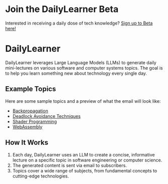 # Join the DailyLearner Beta

Interested in receiving a daily dose of tech knowledge? [Sign up to Beta here!](https://docs.google.com/forms/d/e/1FAIpQLScCL31rNO5oZAFBdkV4M6L1svQPT_BWOQhIjmzYT00HpB5hRQ/viewform)

# DailyLearner

DailyLearner leverages Large Language Models (LLMs) to generate daily mini-lectures on various software and computer systems topics. The goal is to help you learn something new about technology every single day.

## Example Topics

Here are some sample topics and a preview of what the email will look like:

- [Backpropagation](topics/20241025-Backpropagation%20in%20Neural%20Networks.md)
- [Deadlock Avoidance Techniques](topics/20241025-Deadlock%20Avoidance%20Techniques.md)
- [Shader Programming](topics/20241025-Shader%20Programming%20in%20Graphics.md)
- [WebAssembly](topics/20241025-WebAssembly%3A%20Performance%20and%20Use%20Cases.md)

## How It Works

1. Each day, DailyLearner uses an LLM to create a concise, informative lecture on a specific topic in software engineering or computer science.
2. The generated content is sent via email to subscribers.
3. Topics cover a wide range of subjects, from fundamental concepts to cutting-edge technologies.

